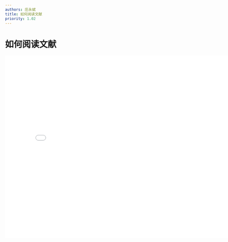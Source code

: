 ```yaml
---
authors: 庄永斌
title: 如何阅读文献
priority: 1.02
---
```


# 如何阅读文献

<iframe src="//player.bilibili.com/player.html?aid=969636411&bvid=BV1Cp4y1e7fz&cid=238145448&page=1" scrolling="no" border="0" frameborder="no" framespacing="0" allowfullscreen="true" height="600" width="800"> </iframe>
